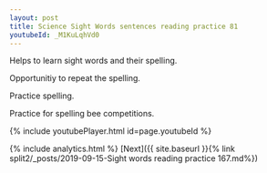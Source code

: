 ```yaml
---
layout: post
title: Science Sight Words sentences reading practice 81
youtubeId: _M1KuLqhVd0
---
```

 
 
Helps to learn sight words and their spelling.

Opportunitiy to repeat the spelling. 

Practice spelling. 
 
Practice for spelling bee competitions. 
 
{% include youtubePlayer.html id=page.youtubeId %}
 
 
{% include analytics.html %} 
[Next]({{ site.baseurl }}{% link  split2/_posts/2019-09-15-Sight words reading practice 167.md%})
 
